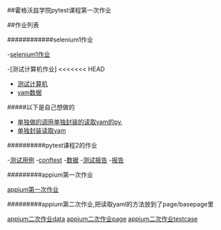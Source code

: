 ##霍格沃兹学院pytest课程第一次作业

##作业列表

############selenium1作业

-[selenium1作业](test_selenium/test_demo.py)


-[测试计算机作业]
<<<<<<< HEAD
- [测试计算机](test_python/test_cal.py)
- [yam数据](test_python/cal.yml)

#####以下是自己想做的

- [单独做的调用单独封装的读取yam的py](test_python/test_cal_2.py),
- [单独封装读取yam](test_python/getyam_open_cal.py)

##########pytest课程2的作业

-[测试用例](test_python/test_calc_new.py)
-[conftest](test_python/conftest.py)
-[数据](test_python/cal.yml)
-[测试报告](test_python/allure-report)
-[报告](test_python/result)

#########appium第一次作业

[appium第一次作业](test_appium/test_demo.py)

#########appium第二次作业,把读取yaml的方法放到了page/basepage里

[appium二次作业data](test_appium/data)
[appium二次作业page](test_appium/page)
[appium二次作业testcase](test_appium/testcase)




